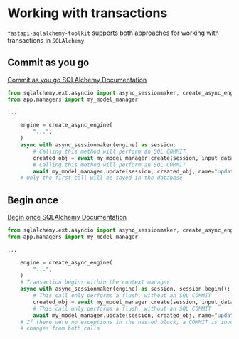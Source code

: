 # Working with transactions

`fastapi-sqlalchemy-toolkit` supports both approaches for working with transactions in `SQLAlchemy`.

## Commit as you go

[Commit as you go SQLAlchemy Documentation](https://docs.sqlalchemy.org/en/20/orm/session_transaction.html#commit-as-you-go)

```python
from sqlalchemy.ext.asyncio import async_sessionmaker, create_async_engine
from app.managers import my_model_manager

...

    engine = create_async_engine(
        "...",
    )
    async with async_sessionmaker(engine) as session:
        # Calling this method will perform an SQL COMMIT
        created_obj = await my_model_manager.create(session, input_data)
        # Calling this method will perform an SQL COMMIT
        await my_model_manager.update(session, created_obj, name="updated_name", commit=False)
    # Only the first call will be saved in the database
```

## Begin once

[Begin once SQLAlchemy Documentation](https://docs.sqlalchemy.org/en/20/orm/session_transaction.html#begin-once)

```python
from sqlalchemy.ext.asyncio import async_sessionmaker, create_async_engine
from app.managers import my_model_manager

...

    engine = create_async_engine(
        "...",
    )
    # Transaction begins within the context manager
    async with async_sessionmaker(engine) as session, session.begin():
        # This call only performs a flush, without an SQL COMMIT
        created_obj = await my_model_manager.create(session, input_data)
        # This call only performs a flush, without an SQL COMMIT
        await my_model_manager.update(session, created_obj, name="updated_name")
    # If there were no exceptions in the nested block, a COMMIT is invoked, saving
    # changes from both calls
```